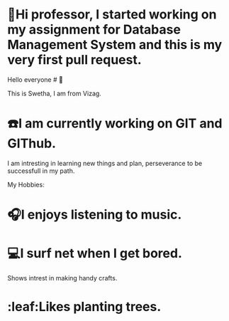   # :wave:Hi professor, I started working on my assignment for Database Management System and this is my very first pull request.


  Hello everyone # :wave: 


  This is Swetha, I am from Vizag. 
  # :phone:I am currently working on GIT and GIThub.
  I am intresting in learning new things and plan, perseverance to be successfull in my path.

   My Hobbies:

   # :headphones:I enjoys listening to music.
   # :computer:I surf net when I get bored.
   Shows intrest in making handy crafts.
   # :leaf:Likes planting trees.